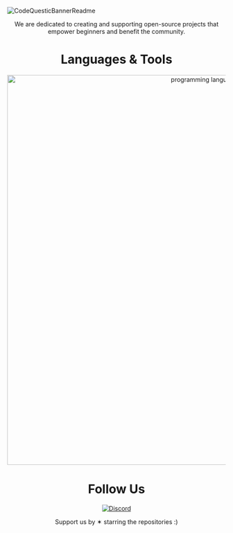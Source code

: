 ![CodeQuesticBannerReadme](https://github.com/CodeQuestic/.github/assets/83587918/7b0355bb-be31-43d7-abac-b1dd48798229)

<p align="center">We are dedicated to creating and supporting open-source projects that empower beginners and benefit the community.</p>

<h1 align="center">Languages & Tools</h1>
<p align="center">
  <img width="900px" src="https://skillicons.dev/icons?i=c,cpp,py,bash,powershell,androidstudio,flutter,arduino,html,css,js,php,bootstrap,react,vue,redux,materialui,nodejs,express,firebase,mysql,mongodb,linux,docker&theme=dark&perline=12" alt="programming languages" />
</p>

<h1 align="center">Follow Us</h1>
<div align="center">
  
  [![Discord](https://skillicons.dev/icons?i=discord&theme=light)](https://discord.gg/bC4K6Uatc5)
  
</div>

<p align="center">Support us by ✶ starring the repositories :)</p>
